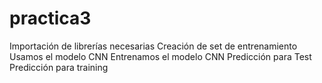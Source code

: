 # practica3
Importación de librerías necesarias
Creación de set de entrenamiento
Usamos el modelo CNN 
Entrenamos el modelo CNN
Predicción para Test
Predicción para training

